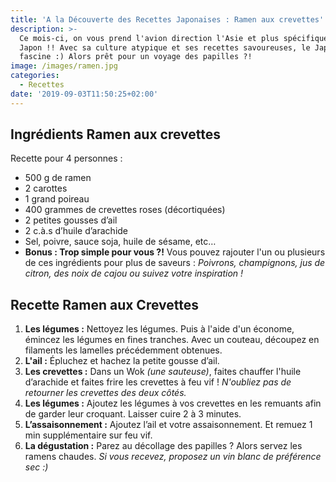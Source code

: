 ```yaml
---
title: 'A la Découverte des Recettes Japonaises : Ramen aux crevettes'
description: >-
  Ce mois-ci, on vous prend l'avion direction l'Asie et plus spécifiquement le
  Japon !! Avec sa culture atypique et ses recettes savoureuses, le Japon
  fascine :) Alors prêt pour un voyage des papilles ?!
image: /images/ramen.jpg
categories:
  - Recettes
date: '2019-09-03T11:50:25+02:00'
---
```

## Ingrédients Ramen aux crevettes

Recette pour 4 personnes :

* 500 g de ramen
* 2 carottes
* 1 grand poireau
* 400 grammes de crevettes roses (décortiquées)
* 2 petites gousses d’ail
* 2 c.à.s d’huile d’arachide
* Sel, poivre, sauce soja, huile de sésame, etc… 
* **Bonus : Trop simple pour vous ?!** Vous pouvez rajouter l'un ou plusieurs de ces ingrédients pour plus de saveurs : _Poivrons, champignons, jus de citron, des noix de cajou ou suivez votre inspiration !_

## Recette Ramen aux Crevettes

1. **Les légumes :** Nettoyez les légumes. Puis à l'aide d'un économe, émincez les légumes en fines tranches. Avec un couteau, découpez en filaments les lamelles précédemment obtenues.
2. **L'ail :** Épluchez et hachez la petite gousse d’ail.
3. **Les crevettes :** Dans un Wok _(une sauteuse)_, faites chauffer l'huile d’arachide et faites frire les crevettes à feu vif ! _N'oubliez pas de retourner les crevettes des deux côtés._
4. **Les légumes :** Ajoutez les légumes à vos crevettes en les remuants afin de garder leur croquant. Laisser cuire 2 à 3 minutes.
5. **L’assaisonnement :** Ajoutez l’ail et votre assaisonnement.
   Et remuez 1 min supplémentaire sur feu vif.
6. **La dégustation :** Parez au décollage des papilles ? Alors servez les ramens chaudes. _Si vous recevez, proposez un vin blanc de préférence sec :)_
